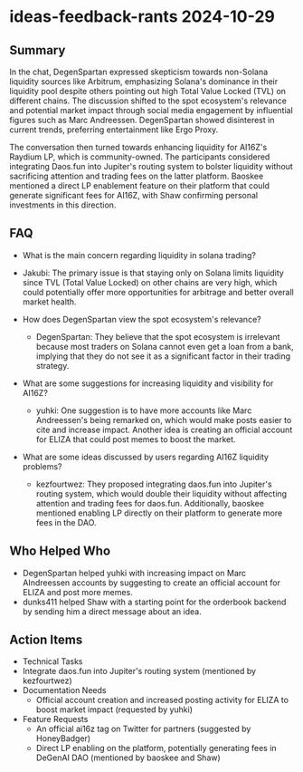 # ideas-feedback-rants 2024-10-29

## Summary

In the chat, DegenSpartan expressed skepticism towards non-Solana liquidity sources like Arbitrum, emphasizing Solana's dominance in their liquidity pool despite others pointing out high Total Value Locked (TVL) on different chains. The discussion shifted to the spot ecosystem's relevance and potential market impact through social media engagement by influential figures such as Marc Andreessen. DegenSpartan showed disinterest in current trends, preferring entertainment like Ergo Proxy.

The conversation then turned towards enhancing liquidity for AI16Z's Raydium LP, which is community-owned. The participants considered integrating Daos.fun into Jupiter's routing system to bolster liquidity without sacrificing attention and trading fees on the latter platform. Baoskee mentioned a direct LP enablement feature on their platform that could generate significant fees for AI16Z, with Shaw confirming personal investments in this direction.

## FAQ

- What is the main concern regarding liquidity in solana trading?
- Jakubi: The primary issue is that staying only on Solana limits liquidity since TVL (Total Value Locked) on other chains are very high, which could potentially offer more opportunities for arbitrage and better overall market health.

- How does DegenSpartan view the spot ecosystem's relevance?

    - DegenSpartan: They believe that the spot ecosystem is irrelevant because most traders on Solana cannot even get a loan from a bank, implying that they do not see it as a significant factor in their trading strategy.

- What are some suggestions for increasing liquidity and visibility for AI16Z?

    - yuhki: One suggestion is to have more accounts like Marc Andreessen's being remarked on, which would make posts easier to cite and increase impact. Another idea is creating an official account for ELIZA that could post memes to boost the market.

- What are some ideas discussed by users regarding AI16Z liquidity problems?
    - kezfourtwez: They proposed integrating daos.fun into Jupiter's routing system, which would double their liquidity without affecting attention and trading fees for daos.fun. Additionally, baoskee mentioned enabling LP directly on their platform to generate more fees in the DAO.

## Who Helped Who

- DegenSpartan helped yuhki with increasing impact on Marc AIndreessen accounts by suggesting to create an official account for ELIZA and post more memes.
- dunks411 helped Shaw with a starting point for the orderbook backend by sending him a direct message about an idea.

## Action Items

- Technical Tasks
- Integrate daos.fun into Jupiter's routing system (mentioned by kezfourtwez)
- Documentation Needs
    - Official account creation and increased posting activity for ELIZA to boost market impact (requested by yuhki)
- Feature Requests
    - An official ai16z tag on Twitter for partners (suggested by HoneyBadger)
    - Direct LP enabling on the platform, potentially generating fees in DeGenAI DAO (mentioned by baoskee and Shaw)
